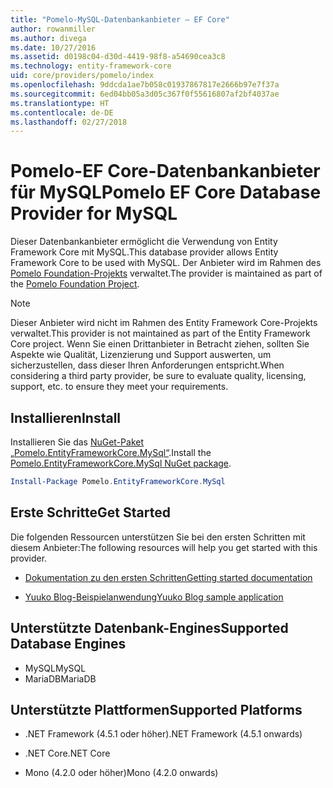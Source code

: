 ```yaml
---
title: "Pomelo-MySQL-Datenbankanbieter – EF Core"
author: rowanmiller
ms.author: divega
ms.date: 10/27/2016
ms.assetid: d0198c04-d30d-4419-98f8-a54690cea3c8
ms.technology: entity-framework-core
uid: core/providers/pomelo/index
ms.openlocfilehash: 9ddcda1ae7b058c01937867817e2666b97e7f37a
ms.sourcegitcommit: 6ed04bb05a3d05c367f0f55616807af2bf4037ae
ms.translationtype: HT
ms.contentlocale: de-DE
ms.lasthandoff: 02/27/2018
---
```

# <a name="pomelo-ef-core-database-provider-for-mysql"></a><span data-ttu-id="eac94-102">Pomelo-EF Core-Datenbankanbieter für MySQL</span><span class="sxs-lookup"><span data-stu-id="eac94-102">Pomelo EF Core Database Provider for MySQL</span></span>

<span data-ttu-id="eac94-103">Dieser Datenbankanbieter ermöglicht die Verwendung von Entity Framework Core mit MySQL.</span><span class="sxs-lookup"><span data-stu-id="eac94-103">This database provider allows Entity Framework Core to be used with MySQL.</span></span> <span data-ttu-id="eac94-104">Der Anbieter wird im Rahmen des [Pomelo Foundation-Projekts](https://github.com/PomeloFoundation/Pomelo.EntityFrameworkCore.MySql) verwaltet.</span><span class="sxs-lookup"><span data-stu-id="eac94-104">The provider is maintained as part of the [Pomelo Foundation Project](https://github.com/PomeloFoundation/Pomelo.EntityFrameworkCore.MySql).</span></span>

> [!NOTE]  
>
> <span data-ttu-id="eac94-105">Dieser Anbieter wird nicht im Rahmen des Entity Framework Core-Projekts verwaltet.</span><span class="sxs-lookup"><span data-stu-id="eac94-105">This provider is not maintained as part of the Entity Framework Core project.</span></span> <span data-ttu-id="eac94-106">Wenn Sie einen Drittanbieter in Betracht ziehen, sollten Sie Aspekte wie Qualität, Lizenzierung und Support auswerten, um sicherzustellen, dass dieser Ihren Anforderungen entspricht.</span><span class="sxs-lookup"><span data-stu-id="eac94-106">When considering a third party provider, be sure to evaluate quality, licensing, support, etc. to ensure they meet your requirements.</span></span>

## <a name="install"></a><span data-ttu-id="eac94-107">Installieren</span><span class="sxs-lookup"><span data-stu-id="eac94-107">Install</span></span>

<span data-ttu-id="eac94-108">Installieren Sie das [NuGet-Paket „Pomelo.EntityFrameworkCore.MySql“](https://www.nuget.org/packages/Pomelo.EntityFrameworkCore.MySql).</span><span class="sxs-lookup"><span data-stu-id="eac94-108">Install the [Pomelo.EntityFrameworkCore.MySql NuGet package](https://www.nuget.org/packages/Pomelo.EntityFrameworkCore.MySql).</span></span>

``` powershell
Install-Package Pomelo.EntityFrameworkCore.MySql
```

## <a name="get-started"></a><span data-ttu-id="eac94-109">Erste Schritte</span><span class="sxs-lookup"><span data-stu-id="eac94-109">Get Started</span></span>

<span data-ttu-id="eac94-110">Die folgenden Ressourcen unterstützen Sie bei den ersten Schritten mit diesem Anbieter:</span><span class="sxs-lookup"><span data-stu-id="eac94-110">The following resources will help you get started with this provider.</span></span>
* [<span data-ttu-id="eac94-111">Dokumentation zu den ersten Schritten</span><span class="sxs-lookup"><span data-stu-id="eac94-111">Getting started documentation</span></span>](https://github.com/PomeloFoundation/Pomelo.EntityFrameworkCore.MySql/blob/master/README.md#getting-started)

* [<span data-ttu-id="eac94-112">Yuuko Blog-Beispielanwendung</span><span class="sxs-lookup"><span data-stu-id="eac94-112">Yuuko Blog sample application</span></span>](https://github.com/PomeloFoundation/YuukoBlog)

## <a name="supported-database-engines"></a><span data-ttu-id="eac94-113">Unterstützte Datenbank-Engines</span><span class="sxs-lookup"><span data-stu-id="eac94-113">Supported Database Engines</span></span>

* <span data-ttu-id="eac94-114">MySQL</span><span class="sxs-lookup"><span data-stu-id="eac94-114">MySQL</span></span>
* <span data-ttu-id="eac94-115">MariaDB</span><span class="sxs-lookup"><span data-stu-id="eac94-115">MariaDB</span></span>

## <a name="supported-platforms"></a><span data-ttu-id="eac94-116">Unterstützte Plattformen</span><span class="sxs-lookup"><span data-stu-id="eac94-116">Supported Platforms</span></span>

* <span data-ttu-id="eac94-117">.NET Framework (4.5.1 oder höher)</span><span class="sxs-lookup"><span data-stu-id="eac94-117">.NET Framework (4.5.1 onwards)</span></span>

* <span data-ttu-id="eac94-118">.NET Core</span><span class="sxs-lookup"><span data-stu-id="eac94-118">.NET Core</span></span>

* <span data-ttu-id="eac94-119">Mono (4.2.0 oder höher)</span><span class="sxs-lookup"><span data-stu-id="eac94-119">Mono (4.2.0 onwards)</span></span>
